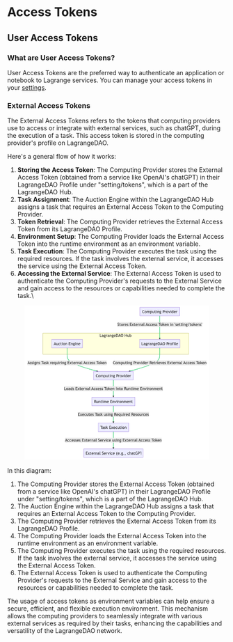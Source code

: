 # Access Tokens

## User Access Tokens

### &#x20;What are User Access Tokens?

User Access Tokens are the preferred way to authenticate an application or notebook to Lagrange  services. You can manage your access tokens in your [settings](https://lagrangedao.org/personal\_center/setting).

### External Access Tokens

The External Access Tokens  refers to the tokens that computing providers use to access or integrate with external services, such as chatGPT, during the execution of a task. This access token is stored in the computing provider's profile on LagrangeDAO.

Here's a general flow of how it works:

1. **Storing the Access Token**: The Computing Provider stores the External Access Token (obtained from a service like OpenAI's chatGPT) in their LagrangeDAO Profile under "setting/tokens", which is a part of the LagrangeDAO Hub.
2. **Task Assignment**: The Auction Engine within the LagrangeDAO Hub assigns a task that requires an External Access Token to the Computing Provider.
3. **Token Retrieval**: The Computing Provider retrieves the External Access Token from its LagrangeDAO Profile.
4. **Environment Setup**: The Computing Provider loads the External Access Token into the runtime environment as an environment variable.
5. **Task Execution**: The Computing Provider executes the task using the required resources. If the task involves the external service, it accesses the service using the External Access Token.
6. **Accessing the External Service**: The External Access Token is used to authenticate the Computing Provider's requests to the External Service and gain access to the resources or capabilities needed to complete the task.\


<figure><img src="../.gitbook/assets/image (5).png" alt=""><figcaption></figcaption></figure>

In this diagram:

1. The Computing Provider stores the External Access Token (obtained from a service like OpenAI's chatGPT) in their LagrangeDAO Profile under "setting/tokens", which is a part of the LagrangeDAO Hub.
2. The Auction Engine within the LagrangeDAO Hub assigns a task that requires an External Access Token to the Computing Provider.
3. The Computing Provider retrieves the External Access Token from its LagrangeDAO Profile.
4. The Computing Provider loads the External Access Token into the runtime environment as an environment variable.
5. The Computing Provider executes the task using the required resources. If the task involves the external service, it accesses the service using the External Access Token.
6. The External Access Token is used to authenticate the Computing Provider's requests to the External Service and gain access to the resources or capabilities needed to complete the task.

The usage of access tokens as environment variables can help ensure a secure, efficient, and flexible execution environment. This mechanism allows the computing providers to seamlessly integrate with various external services as required by their tasks, enhancing the capabilities and versatility of the LagrangeDAO network.
